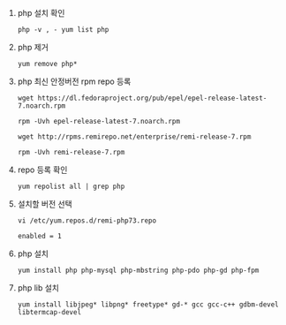 1. php 설치 확인

    `php -v , - yum list php`

2. php 제거

    `yum remove php*`

3. php 최신 안정버전 rpm repo 등록

    `wget https://dl.fedoraproject.org/pub/epel/epel-release-latest-7.noarch.rpm`

    `rpm -Uvh epel-release-latest-7.noarch.rpm`

    `wget http://rpms.remirepo.net/enterprise/remi-release-7.rpm`

    `rpm -Uvh remi-release-7.rpm`

4. repo 등록 확인

    `yum repolist all | grep php`

5. 설치할 버전 선택

    `vi /etc/yum.repos.d/remi-php73.repo`

    `enabled = 1`

6. php 설치

    `yum install php php-mysql php-mbstring php-pdo php-gd php-fpm`

7. php lib 설치

    `yum install libjpeg* libpng* freetype* gd-* gcc gcc-c++ gdbm-devel libtermcap-devel`